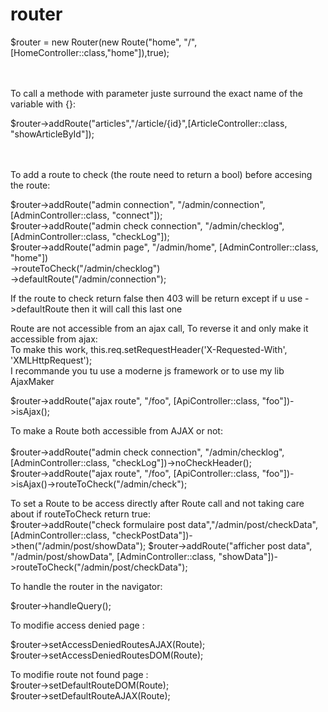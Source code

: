 # router

$router = new Router(new Route("home", "/",[HomeController::class,"home"]),true);<br><br><br>

To call a methode with parameter juste surround the exact name of the variable with {}:<br>

$router->addRoute("articles","/article/{id}",[ArticleController::class, "showArticleById"]);<br><br><br>

To add a route to check (the route need to return a bool) before accesing the route:<br>

$router->addRoute("admin connection", "/admin/connection", [AdminController::class, "connect"]);<br>
$router->addRoute("admin check connection", "/admin/checklog", [AdminController::class, "checkLog"]);<br>
$router->addRoute("admin page", "/admin/home", [AdminController::class, "home"])<br>
        ->routeToCheck("/admin/checklog")<br>
        ->defaultRoute("/admin/connection");<br>

If the route to check return false then 403 will be return except if u use ->defaultRoute then it will call this last one

Route are not accessible from an ajax call, To reverse it and only make it accessible from ajax:<br>
To make this work, this.req.setRequestHeader('X-Requested-With', 'XMLHttpRequest');<br>
I recommande you tu use a moderne js framework or to use my lib AjaxMaker<br>

$router->addRoute("ajax route", "/foo", [ApiController::class, "foo"])->isAjax();<br>

To make a Route both accessible from AJAX or not:<br><br>
$router->addRoute("admin check connection", "/admin/checklog", [AdminController::class, "checkLog"])->noCheckHeader();<br>
$router->addRoute("ajax route", "/foo", [ApiController::class, "foo"])->isAjax()->routeToCheck("/admin/check");<br>

To set a Route to be access directly after Route call and not taking care about if routeToCheck return true:<br>
$router->addRoute("check formulaire post data","/admin/post/checkData", [AdminController::class, "checkPostData"])->then("/admin/post/showData");
$router->addRoute("afficher post data", "/admin/post/showData", [AdminController::class, "showData"])->routeToCheck("/admin/post/checkData");

To handle the router in the navigator:

$router->handleQuery();

To modifie access denied page : <br>

$router->setAccessDeniedRoutesAJAX(Route);<br>
$router->setAccessDeniedRoutesDOM(Route);<br>

To modifie route not found page :<br>
$router->setDefaultRouteDOM(Route);<br>
$router->setDefaultRouteAJAX(Route);
